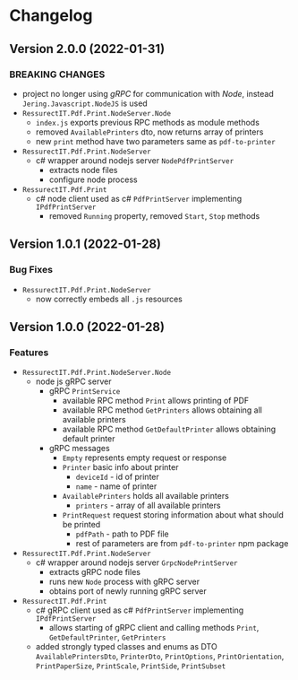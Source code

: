 # Changelog

## Version 2.0.0 (2022-01-31)

### BREAKING CHANGES

- project no longer using *gRPC* for communication with *Node*, instead `Jering.Javascript.NodeJS` is used
- `RessurectIT.Pdf.Print.NodeServer.Node`
    - `index.js` exports previous RPC methods as module methods
    - removed `AvailablePrinters` dto, now returns array of printers
    - new `print` method have two parameters same as `pdf-to-printer`
- `RessurectIT.Pdf.Print.NodeServer`
    - c# wrapper around nodejs server `NodePdfPrintServer`
        - extracts node files
        - configure node process
- `RessurectIT.Pdf.Print`
    - c# node client used as c# `PdfPrintServer` implementing `IPdfPrintServer`
        - removed `Running` property, removed `Start`, `Stop` methods

## Version 1.0.1 (2022-01-28)

### Bug Fixes

- `RessurectIT.Pdf.Print.NodeServer`
    - now correctly embeds all `.js` resources

## Version 1.0.0 (2022-01-28)

### Features

- `RessurectIT.Pdf.Print.NodeServer.Node`
    - node js gRPC server
        - gRPC `PrintService`
            - available RPC method `Print` allows printing of PDF
            - available RPC method `GetPrinters` allows obtaining all available printers
            - available RPC method `GetDefaultPrinter` allows obtaining default printer
        - gRPC messages
            - `Empty` represents empty request or response
            - `Printer` basic info about printer
                - `deviceId` - id of printer
                - `name` - name of printer
            - `AvailablePrinters` holds all available printers
                - `printers` - array of all available printers
            - `PrintRequest` request storing information about what should be printed
                - `pdfPath` - path to PDF file
                - rest of parameters are from `pdf-to-printer` npm package
- `RessurectIT.Pdf.Print.NodeServer`
    - c# wrapper around nodejs server `GrpcNodePrintServer`
        - extracts gRPC node files
        - runs new `Node` process with gRPC server
        - obtains port of newly running gRPC server
- `RessurectIT.Pdf.Print`
    - c# gRPC client used as c# `PdfPrintServer` implementing `IPdfPrintServer`
        - allows starting of gRPC client and calling methods `Print`, `GetDefaultPrinter`, `GetPrinters`
    - added strongly typed classes and enums as DTO `AvailablePrintersDto`, `PrinterDto`, `PrintOptions`, `PrintOrientation`, `PrintPaperSize`, `PrintScale`, `PrintSide`, `PrintSubset`
